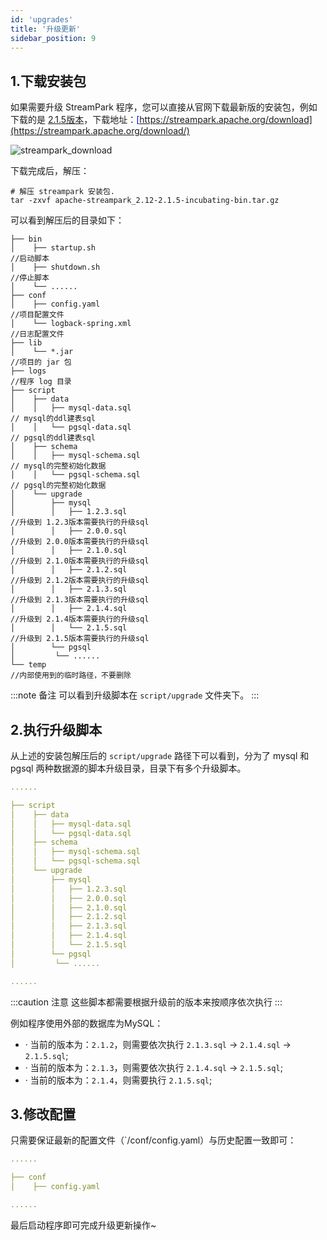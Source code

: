 ```yaml
---
id: 'upgrades'  
title: '升级更新'  
sidebar_position: 9
---
```

## 1.下载安装包
如果需要升级 StreamPark 程序，您可以直接从官网下载最新版的安装包，例如下载的是 <u><font color='blue'>[2.1.5版本](https://www.apache.org/dyn/closer.lua/incubator/streampark/2.1.5/apache-streampark_2.12-2.1.5-incubating-bin.tar.gz?action=download)</font></u>，下载地址：<u><font color='blue'>[https://streampark.apache.org/download](https://streampark.apache.org/download/)</font></u>

![streampark_download](/doc/image/quick-start/streampark_download.png)

下载完成后，解压：
```shell
# 解压 streampark 安装包.
tar -zxvf apache-streampark_2.12-2.1.5-incubating-bin.tar.gz
```
可以看到解压后的目录如下：
```textmate
├── bin
│    ├── startup.sh 							                        //启动脚本
│    ├── shutdown.sh 						                            //停止脚本
│    └── ......
├── conf
│    ├── config.yaml 						                            //项目配置文件
│    └── logback-spring.xml 				                            //日志配置文件
├── lib
│    └── *.jar 								                            //项目的 jar 包
├── logs 									                            //程序 log 目录
├── script
│    ├── data
│    │   ├── mysql-data.sql 					                        // mysql的ddl建表sql
│    │   └── pgsql-data.sql 					                        // pgsql的ddl建表sql
│    ├── schema
│    │   ├── mysql-schema.sql 				                            // mysql的完整初始化数据
│    │   └── pgsql-schema.sql 				                            // pgsql的完整初始化数据
│    └── upgrade
│        ├── mysql
│        │   ├── 1.2.3.sql 					                            //升级到 1.2.3版本需要执行的升级sql    
│        │   ├── 2.0.0.sql 					                            //升级到 2.0.0版本需要执行的升级sql 
│        │   ├── 2.1.0.sql                                              //升级到 2.1.0版本需要执行的升级sql 
│        │   ├── 2.1.2.sql                                              //升级到 2.1.2版本需要执行的升级sql
│        │   ├── 2.1.3.sql                                              //升级到 2.1.3版本需要执行的升级sql
│        │   ├── 2.1.4.sql                                              //升级到 2.1.4版本需要执行的升级sql
│        │   └── 2.1.5.sql                                              //升级到 2.1.5版本需要执行的升级sql
│        └── pgsql
│         └── ......
└── temp 									                            //内部使用到的临时路径，不要删除
```
:::note 备注
可以看到升级脚本在 `script/upgrade` 文件夹下。
:::

## 2.执行升级脚本
从上述的安装包解压后的 `script/upgrade` 路径下可以看到，分为了 mysql 和 pgsql 两种数据源的脚本升级目录，目录下有多个升级脚本。
```yaml
......

├── script
│    ├── data
│    │   ├── mysql-data.sql 					                        // mysql的ddl建表sql
│    │   └── pgsql-data.sql 					                        // pgsql的ddl建表sql
│    ├── schema
│    │   ├── mysql-schema.sql 				                            // mysql的完整初始化数据
│    │   └── pgsql-schema.sql 				                            // pgsql的完整初始化数据
│    └── upgrade
│        ├── mysql
│        │   ├── 1.2.3.sql 					                            //升级到 1.2.3版本需要执行的升级sql    
│        │   ├── 2.0.0.sql 					                            //升级到 2.0.0版本需要执行的升级sql 
│        │   ├── 2.1.0.sql                                              //升级到 2.1.0版本需要执行的升级sql 
│        │   ├── 2.1.2.sql                                              //升级到 2.1.2版本需要执行的升级sql
│        │   ├── 2.1.3.sql                                              //升级到 2.1.3版本需要执行的升级sql
│        │   ├── 2.1.4.sql                                              //升级到 2.1.4版本需要执行的升级sql
│        │   └── 2.1.5.sql                                              //升级到 2.1.5版本需要执行的升级sql
│        └── pgsql
│         └── ......

......
```
:::caution 注意
这些脚本都需要根据升级前的版本来按顺序依次执行
:::

例如程序使用外部的数据库为MySQL：
-  · 当前的版本为：`2.1.2`，则需要依次执行 `2.1.3.sql` → `2.1.4.sql` → `2.1.5.sql`;
-  · 当前的版本为：`2.1.3`，则需要依次执行 `2.1.4.sql` → `2.1.5.sql`;
-  · 当前的版本为：`2.1.4`，则需要执行 `2.1.5.sql`;

## 3.修改配置
只需要保证最新的配置文件（`/conf/config.yaml）与历史配置一致即可：
```yaml
......

├── conf
│    ├── config.yaml 						                            //项目配置文件

......
```

最后启动程序即可完成升级更新操作~